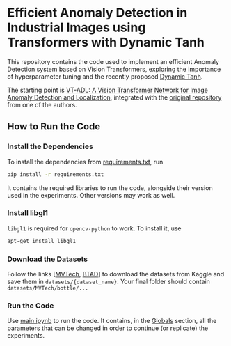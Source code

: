 # Efficient Anomaly Detection in Industrial Images using Transformers with Dynamic Tanh

This repository contains the code used to implement an efficient Anomaly Detection system based on Vision Transformers, exploring the importance of hyperparameter tuning and the recently proposed [Dynamic Tanh](https://arxiv.org/abs/2503.10622).

The starting point is [VT-ADL: A Vision Transformer Network for Image Anomaly Detection and Localization](https://arxiv.org/abs/2104.10036), integrated with the [original repository](https://github.com/pankajmishra000/VT-ADL) from one of the authors.

## How to Run the Code

### Install the Dependencies

To install the dependencies from [requirements.txt](requirements.txt), run

```bash
pip install -r requirements.txt
```

It contains the required libraries to run the code, alongside their version used in the experiments. Other versions may work as well.

### Install libgl1

`libgl1` is required for `opencv-python` to work. To install it, use

```bash
apt-get install libgl1
```

### Download the Datasets

Follow the links [[MVTech](https://www.kaggle.com/datasets/ipythonx/mvtec-ad), [BTAD](https://www.kaggle.com/datasets/thtuan/btad-beantech-anomaly-detection)] to download the datasets from Kaggle and save them in `datasets/{dataset_name}`. Your final folder should contain `datasets/MVTech/bottle/...`

### Run the Code

Use [main.ipynb](main.ipynb) to run the code. It contains, in the [Globals](main.ipynb#globals) section, all the parameters that can be changed in order to continue (or replicate) the experiments.
